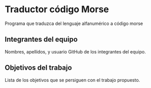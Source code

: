 # Traductor código Morse

Programa que traduzca del lenguaje alfanumérico a código morse

## Integrantes del equipo

Nombres, apellidos, y usuario GitHub de los integrantes del equipo.

## Objetivos del trabajo

Lista de los objetivos que se persiguen con el trabajo propuesto.
